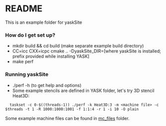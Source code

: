 # README #

This is an example folder for yaskSite

### How do I get set up? ###

* mkdir build && cd build (make separate example build directory)
* CC=icc CXX=icpc cmake .. -DyaskSite_DIR=[where yaskSite is installed; prefix provided while installing YASK]
* make perf

### Running yaskSite ###
* ./perf -h (to get help and options)
* Some example stencils are defined in YASK folder, let's try 3D stencil Heat3D:
```
  taskset -c 0-$((threads-1)) ./perf -k Heat3D:3 -m <machine file> -c $threads -t 1 -R 1000:1000:1001 -f 1:1:4 -r 1 -i 10 -O plain
```
 Some example machine files can be found in [mc_files](https://github.com/seasite-project/YaskSite/tree/master/example/mc_files) folder.
